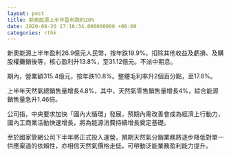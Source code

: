 ```yaml
---
layout: post
title: 新奧能源上半年盈利跌約20%
date: 2020-08-20 17:16:34.000000000 +08:00
categories: rthk
---
```


新奧能源上半年盈利26.9億元人民幣，按年跌19.9%。扣除其他收益及虧損、及購股權攤銷後等，核心盈利升13.8%，至31.12億元。不派中期息。

期內，營業額315.4億元，按年跌10.8%。整體毛利率升2個百分點，至17.8%。

上半年天然氣總銷售量增長4.8%，其中，天然氣零售銷售量增長4%，綜合能源銷售量急升1.46倍。

公司指，中央要求加快「國內大循環」發展，預期內需改善會成為經濟上行動力，國內工商業活動快速增長，將為能源消費持續增長奠定基礎。

至於國家管網公司下半年將正式投入運營，預期天然氣分銷業務將逐步降低對單一供應渠道的依賴性，亦相信天然氣價格走低，可帶動泛能業務盈利能力提升。
